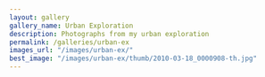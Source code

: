 ```yaml
---
layout: gallery
gallery_name: Urban Exploration
description: Photographs from my urban exploration
permalink: /galleries/urban-ex
images_url: "/images/urban-ex/"
best_image: "/images/urban-ex/thumb/2010-03-18_0000908-th.jpg"
---
```


